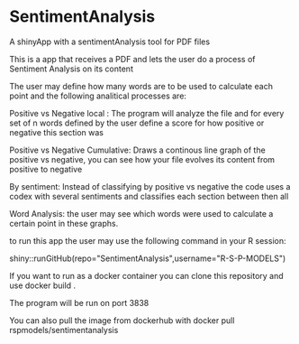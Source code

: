# SentimentAnalysis
A shinyApp with a sentimentAnalysis tool for PDF files

This is a app that receives a PDF and lets the user do a process of Sentiment Analysis on its content

The user may define how many words are to be used to calculate each point and the following analitical processes are:

Positive vs Negative local : The program will analyze the file and for every  set of n words defined by the user define a score for how positive or negative this section was

Positive vs Negative Cumulative: Draws a continous line graph of the positive vs negative, you can see how your file evolves its content from positive to negative

By sentiment: Instead of classifying by positive vs negative the code uses a codex with several sentiments and classifies each section between then all

Word Analysis: the user may see which words were used to calculate a certain point in these graphs.

to run this app the user may use the following command in your R session:

shiny::runGitHub(repo="SentimentAnalysis",username="R-S-P-MODELS")

If you want to run as a docker container you can clone this repository and use docker build .

The program will be run on port 3838

You can also pull the image from dockerhub with docker pull rspmodels/sentimentanalysis
